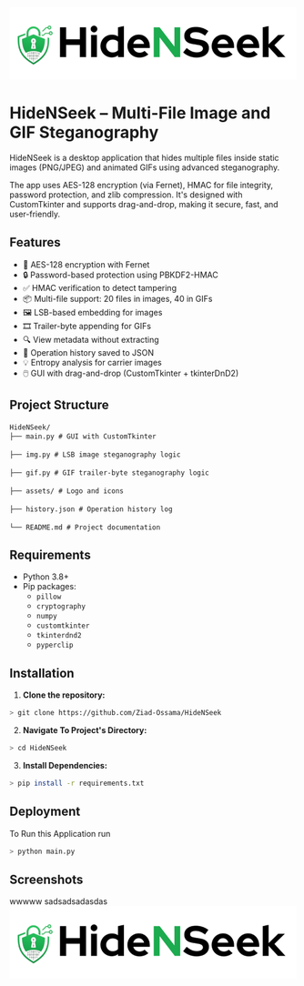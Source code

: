 
![Logo](https://github.com/Ziad-Ossama/HideNSeek/blob/722334e022db5b411b7f5fd2a660adad52e630c9/assets/Add%20a%20heading.png)


# HideNSeek – Multi-File Image and GIF Steganography

HideNSeek is a desktop application that hides multiple files inside static images (PNG/JPEG) and animated GIFs using advanced steganography.

The app uses AES-128 encryption (via Fernet), HMAC for file integrity, password protection, and zlib compression. It's designed with CustomTkinter and supports drag-and-drop, making it secure, fast, and user-friendly.


## Features

- 🔐 AES-128 encryption with Fernet
- 🔒 Password-based protection using PBKDF2-HMAC
- ✅ HMAC verification to detect tampering
- 📦 Multi-file support: 20 files in images, 40 in GIFs
- 🖼️ LSB-based embedding for images
- 🎞️ Trailer-byte appending for GIFs
- 🔍 View metadata without extracting
- 📂 Operation history saved to JSON
- 💡 Entropy analysis for carrier images
- 🖱️ GUI with drag-and-drop (CustomTkinter + tkinterDnD2)

## Project Structure
    HideNSeek/
    ├── main.py # GUI with CustomTkinter

    ├── img.py # LSB image steganography logic

    ├── gif.py # GIF trailer-byte steganography logic

    ├── assets/ # Logo and icons

    ├── history.json # Operation history log
    
    └── README.md # Project documentation
## Requirements

- Python 3.8+
- Pip packages:
  - `pillow`
  - `cryptography`
  - `numpy`
  - `customtkinter`
  - `tkinterdnd2`
  - `pyperclip`


## Installation
1.  **Clone the repository:**

```bash
> git clone https://github.com/Ziad-Ossama/HideNSeek
```
2.  **Navigate To Project's Directory:**

```bash
> cd HideNSeek
```
3.  **Install Dependencies:**

```bash
> pip install -r requirements.txt
```
## Deployment

To Run this Application run

```bash
> python main.py
```


## Screenshots
wwwww
sadsadsadasdas![App Screenshot](https://github.com/Ziad-Ossama/HideNSeek/blob/722334e022db5b411b7f5fd2a660adad52e630c9/assets/Add%20a%20heading.png)

